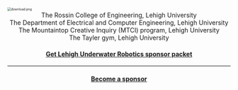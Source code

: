 
<img src="https://s2.loli.net/2022/03/20/E1qIHBpDrKuMyvt.png" alt="download.png" style="zoom:50%;" />

<center>The Rossin College of Engineering, Lehigh University</center>

<center>The Department of Electrical and Computer Engineering, Lehigh University

<center>The Mountaintop Creative Inquiry (MTCI) program, Lehigh University

<center>The Tayler gym, Lehigh University


#### [Get Lehigh Underwater Robotics sponsor packet](../LURSponsorPacketFinal.pdf)
---
#### [Become a sponsor](https://www.lehighcrowdfunding.com/organizations/lehigh-underwater-robotics)